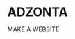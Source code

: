 # ADZONTA
MAKE A WEBSITE
<!DOCTYPE html>
<html lang="en">
<head>
    <meta charset="UTF-8">
    <meta name="viewport" content="width=device-width, initial-scale=1.0">
    <title>Valger King - Romantic Shayari by Ram Ji Kashyap</title>
    <script src="https://cdn.tailwindcss.com"></script>
    <link href="https://fonts.googleapis.com/css2?family=Poppins:wght@300;400;500;600;700&display=swap" rel="stylesheet">
    <link rel="stylesheet" href="https://cdnjs.cloudflare.com/ajax/libs/font-awesome/6.4.0/css/all.min.css">
    <style>
        * {
            margin: 0;
            padding: 0;
            box-sizing: border-box;
        }
        
        body {
            font-family: 'Poppins', sans-serif;
            background: linear-gradient(135deg, #667eea 0%, #764ba2 100%);
            min-height: 100vh;
            color: #fff;
            overflow-x: hidden;
        }

        .heart {
            position: absolute;
            font-size: 20px;
            color: #ff6b6b;
            opacity: 0.7;
            animation: float 6s ease-in-out infinite;
            z-index: 1;
        }

        @keyframes float {
            0% {
                transform: translateY(0) rotate(0deg);
                opacity: 0.7;
            }
            50% {
                transform: translateY(-20px) rotate(180deg);
                opacity: 1;
            }
            100% {
                transform: translateY(-40px) rotate(360deg);
                opacity: 0;
            }
        }

        .shayari-card {
            background: rgba(255, 255, 255, 0.1);
            backdrop-filter: blur(10px);
            border: 1px solid rgba(255, 255, 255, 0.2);
            border-radius: 20px;
            transition: all 0.3s ease;
            cursor: pointer;
        }

        .shayari-card:hover {
            transform: translateY(-5px);
            box-shadow: 0 15px 30px rgba(0, 0, 0, 0.2);
            background: rgba(255, 255, 255, 0.15);
        }

        .typewriter {
            overflow: hidden;
            border-right: .15em solid #ff6b6b;
            white-space: nowrap;
            margin: 0 auto;
            letter-spacing: .15em;
            animation: typing 3.5s steps(40, end), blink-caret .75s step-end infinite;
        }

        @keyframes typing {
            from { width: 0 }
            to { width: 100% }
        }

        @keyframes blink-caret {
            from, to { border-color: transparent }
            50% { border-color: #ff6b6b; }
        }

        .romantic-bg {
            background: linear-gradient(45deg, #ff6b6b, #ee5a52, #ff4757, #ff6b81);
            background-size: 400% 400%;
            animation: gradientShift 8s ease infinite;
        }

        @keyframes gradientShift {
            0% { background-position: 0% 50%; }
            50% { background-position: 100% 50%; }
            100% { background-position: 0% 50%; }
        }

        .floating {
            animation: floating 3s ease-in-out infinite;
        }

        @keyframes floating {
            0% { transform: translateY(0px); }
            50% { transform: translateY(-10px); }
            100% { transform: translateY(0px); }
        }

        .category-btn {
            transition: all 0.3s ease;
            border: 2px solid transparent;
        }

        .category-btn:hover {
            transform: scale(1.05);
            border-color: #ff6b6b;
            box-shadow: 0 5px 15px rgba(255, 107, 107, 0.3);
        }

        .heart-beat {
            animation: heartBeat 2s ease-in-out infinite;
        }

        @keyframes heartBeat {
            0% { transform: scale(1); }
            15% { transform: scale(1.3); }
            30% { transform: scale(1); }
            45% { transform: scale(1.3); }
            60% { transform: scale(1); }
        }
    </style>
</head>
<body class="min-h-screen">
    <!-- Floating Hearts Background -->
    <div id="hearts-container"></div>

    <!-- Navigation -->
    <nav class="romantic-bg py-4 px-6 shadow-lg">
        <div class="container mx-auto flex justify-between items-center">
            <div class="flex items-center space-x-2">
                <div class="heart-beat text-3xl">❤️</div>
                <h1 class="text-2xl font-bold">Valger King</h1>
            </div>
            <div class="hidden md:flex space-x-6">
                <a href="#home" class="hover:text-pink-200 transition">Home</a>
                <a href="#shayari" class="hover:text-pink-200 transition">Shayari</a>
                <a href="#categories" class="hover:text-pink-200 transition">Categories</a>
                <a href="#about" class="hover:text-pink-200 transition">About</a>
            </div>
        </div>
    </nav>

    <!-- Hero Section -->
    <section id="home" class="relative py-20 px-6">
        <div class="container mx-auto text-center">
            <div class="max-w-4xl mx-auto">
                <img src="https://storage.googleapis.com/workspace-0f70711f-8b4e-4d94-86f1-2a93ccde5887/image/0fc77210-d02c-43b3-ab8b-2d4d17dfc2b1.png" alt="Portrait of Ram Ji Kashyap - Valger King, romantic shayari poet with warm smile and traditional attire" class="mx-auto rounded-full w-48 h-48 object-cover border-4 border-white shadow-2xl floating mb-8" />
                <h1 class="text-5xl md:text-6xl font-bold mb-6 typewriter">Valger King</h1>
                <p class="text-xl md:text-2xl mb-8 opacity-90">Romantic Shayari by Ram Ji Kashyap</p>
                <p class="text-lg mb-12 max-w-2xl mx-auto leading-relaxed">
                    Where words dance with emotions and love finds its purest expression through the art of shayari.
                </p>
                <div class="space-x-4">
                    <button class="bg-pink-600 hover:bg-pink-700 text-white px-8 py-3 rounded-full font-semibold transition transform hover:scale-105">
                        Read Shayari
                    </button>
                    <button class="border-2 border-white hover:bg-white hover:text-pink-600 text-white px-8 py-3 rounded-full font-semibold transition">
                        Share Love
                    </button>
                </div>
            </div>
        </div>
    </section>

    <!-- Featured Shayari -->
    <section id="shayari" class="py-16 px-6">
        <div class="container mx-auto">
            <h2 class="text-4xl font-bold text-center mb-12">Featured Romantic Shayari</h2>
            <div class="grid md:grid-cols-2 lg:grid-cols-3 gap-8">
                <!-- Shayari Card 1 -->
                <div class="shayari-card p-6 text-center">
                    <div class="text-pink-400 text-3xl mb-4">❤️</div>
                    <p class="text-lg leading-relaxed mb-4">
                        "Teri ek nazar ne kar diya hai ishq,<br>
                        Dil ki duniya badal di hai mohabbat ne,<br>
                        Pyaar ki rahon mein kho jana hai ab,<br>
                        Bas tumhari yaadon ka sahara hai."
                    </p>
                    <div class="text-sm opacity-75">~ Ram Ji Kashyap</div>
                </div>

                <!-- Shayari Card 2 -->
                <div class="shayari-card p-6 text-center">
                    <div class="text-pink-400 text-3xl mb-4">💖</div>
                    <p class="text-lg leading-relaxed mb-4">
                        "Dil ki dhadkan tumse hi kehti hai baatein,<br>
                        Aankhon mein basayi tumne hi raatein,<br>
                        Pyaar hai yeh ankahi daastaan,<br>
                        Jise likh raha hun main har pal subah-shaam."
                    </p>
                    <div class="text-sm opacity-75">~ Ram Ji Kashyap</div>
                </div>

                <!-- Shayari Card 3 -->
                <div class="shayari-card p-6 text-center">
                    <div class="text-pink-400 text-3xl mb-4">✨</div>
                    <p class="text-lg leading-relaxed mb-4">
                        "Mohabbat ki raahon mein mila hai jo pyaar,<br>
                        Woh rishta hai anmol tumhara humse,<br>
                        Har lamha tumhare sang bitana chahta hun,<br>
                        Yeh dil kehte hai tum ho khuda ka tohfa."
                    </p>
                    <div class="text-sm opacity-75">~ Ram Ji Kashyap</div>
                </div>
            </div>
        </div>
    </section>

    <!-- Categories -->
    <section id="categories" class="py-16 px-6 bg-black bg-opacity-20">
        <div class="container mx-auto">
            <h2 class="text-4xl font-bold text-center mb-12">Shayari Categories</h2>
            <div class="grid grid-cols-2 md:grid-cols-4 gap-4">
                <button class="category-btn bg-pink-600 text-white py-4 px-6 rounded-lg">Romantic</button>
                <button class="category-btn bg-purple-600 text-white py-4 px-6 rounded-lg">Heartfelt</button>
                <button class="category-btn bg-red-500 text-white py-4 px-6 rounded-lg">Passionate</button>
                <button class="category-btn bg-blue-600 text-white py-4 px-6 rounded-lg">Emotional</button>
            </div>
        </div>
    </section>

    <!-- About Section -->
    <section id="about" class="py-20 px-6">
        <div class="container mx-auto">
            <div class="max-w-4xl mx-auto text-center">
                <h2 class="text-4xl font-bold mb-8">About Valger King</h2>
                <img src="https://storage.googleapis.com/workspace-0f70711f-8b4e-4d94-86f1-2a93ccde5887/image/786f311d-fe87-4779-be60-536ac6b690a2.png" alt="Ram Ji Kashyap writing shayari in a peaceful garden setting with flowers and traditional decor" class="mx-auto rounded-2xl mb-8 w-full max-w-md" />
                <p class="text-lg leading-relaxed mb-6">
                    Ram Ji Kashyap, known as "Valger King," is a renowned romantic shayar whose words have touched millions of hearts. 
                    With a unique style that blends traditional Urdu poetry with contemporary emotions, his shayari resonates with 
                    lovers across generations.
                </p>
                <p class="text-lg leading-relaxed">
                    Each verse is crafted with deep emotion, capturing the essence of love, longing, and the beauty of human connections. 
                    Valger King continues to inspire and spread love through his beautiful words.
                </p>
            </div>
        </div>
    </section>

    <!-- Footer -->
    <footer class="romantic-bg py-12 px-6">
        <div class="container mx-auto text-center">
            <div class="flex justify-center space-x-6 mb-6">
                <a href="#" class="text-2xl hover:text-pink-200 transition"><i class="fab fa-facebook"></i></a>
                <a href="#" class="text-2xl hover:text-pink-200 transition"><i class="fab fa-instagram"></i></a>
                <a href="#" class="text-2xl hover:text-pink-200 transition"><i class="fab fa-twitter"></i></a>
                <a href="#" class="text-2xl hover:text-pink-200 transition"><i class="fab fa-youtube"></i></a>
            </div>
            <p class="text-lg mb-4">© 2024 Valger King - Romantic Shayari by Ram Ji Kashyap</p>
            <p class="text-sm opacity-75">Spread love through beautiful words and heartfelt emotions</p>
        </div>
    </footer>

    <script>
        // Create floating hearts
        function createHearts() {
            const container = document.getElementById('hearts-container');
            for (let i = 0; i < 20; i++) {
                const heart = document.createElement('div');
                heart.className = 'heart';
                heart.innerHTML = '❤️';
                heart.style.left = Math.random() * 100 + 'vw';
                heart.style.top = Math.random() * 100 + 'vh';
                heart.style.animationDelay = Math.random() * 6 + 's';
                container.appendChild(heart);
            }
        }

        // Typewriter effect
        function initTypewriter() {
            const elements = document.querySelectorAll('.typewriter');
            elements.forEach(el => {
                const text = el.textContent;
                el.style.width = '0';
                setTimeout(() => {
                    el.style.width = '100%';
                }, 100);
            });
        }

        // Smooth scrolling
        document.querySelectorAll('a[href^="#"]').forEach(anchor => {
            anchor.addEventListener('click', function (e) {
                e.preventDefault();
                const target = document.querySelector(this.getAttribute('href'));
                if (target) {
                    target.scrollIntoView({
                        behavior: 'smooth',
                        block: 'start'
                    });
                }
            });
        });

        // Initialize everything
        document.addEventListener('DOMContentLoaded', function() {
            createHearts();
            initTypewriter();
            
            // Add click animation to shayari cards
            const cards = document.querySelectorAll('.shayari-card');
            cards.forEach(card => {
                card.addEventListener('click', function() {
                    this.style.transform = 'scale(0.95)';
                    setTimeout(() => {
                        this.style.transform = '';
                    }, 300);
                });
            });
        });
    </script>
</body>
</html>

